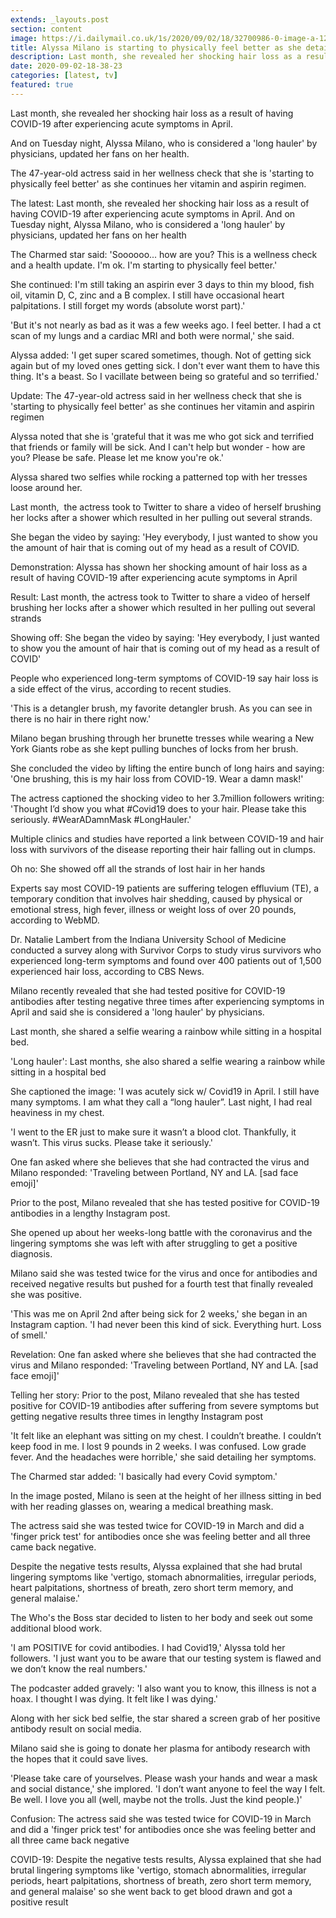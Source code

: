 ```yaml
---
extends: _layouts.post
section: content
image: https://i.dailymail.co.uk/1s/2020/09/02/18/32700986-0-image-a-123_1599066873254.jpg 
title: Alyssa Milano is starting to physically feel better as she details vitamin regiment 
description: Last month, she revealed her shocking hair loss as a result of having COVID-19 after experiencing acute symptoms in April. 
date: 2020-09-02-18-38-23 
categories: [latest, tv] 
featured: true 
--- 
```

Last month, she revealed her shocking hair loss as a result of having COVID-19 after experiencing acute symptoms in April.

And on Tuesday night, Alyssa Milano, who is considered a 'long hauler' by physicians, updated her fans on her health.

The 47-year-old actress said in her wellness check that she is 'starting to physically feel better' as she continues her vitamin and aspirin regimen.

The latest: Last month, she revealed her shocking hair loss as a result of having COVID-19 after experiencing acute symptoms in April. And on Tuesday night, Alyssa Milano, who is considered a 'long hauler' by physicians, updated her fans on her health

The Charmed star said: 'Soooooo... how are you? This is a wellness check and a health update. I'm ok. I'm starting to physically feel better.'

She continued: I'm still taking an aspirin ever 3 days to thin my blood, fish oil, vitamin D, C, zinc and a B complex. I still have occasional heart palpitations. I still forget my words (absolute worst part).'

'But it's not nearly as bad as it was a few weeks ago. I feel better. I had a ct scan of my lungs and a cardiac MRI and both were normal,' she said. 

Alyssa added: 'I get super scared sometimes, though. Not of getting sick again but of my loved ones getting sick. I don't ever want them to have this thing. It's a beast. So I vacillate between being so grateful and so terrified.'

Update: The 47-year-old actress said in her wellness check that she is 'starting to physically feel better' as she continues her vitamin and aspirin regimen

Alyssa noted that she is 'grateful that it was me who got sick and terrified that friends or family will be sick. And I can't help but wonder - how are you? Please be safe. Please let me know you're ok.' 

Alyssa shared two selfies while rocking a patterned top with her tresses loose around her. 

Last month,  the actress took to Twitter to share a video of herself brushing her locks after a shower which resulted in her pulling out several strands.

She began the video by saying: 'Hey everybody, I just wanted to show you the amount of hair that is coming out of my head as a result of COVID.

Demonstration: Alyssa has shown her shocking amount of hair loss as a result of having COVID-19 after experiencing acute symptoms in April

Result: Last month, the actress took to Twitter to share a video of herself brushing her locks after a shower which resulted in her pulling out several strands 

Showing off: She began the video by saying: 'Hey everybody, I just wanted to show you the amount of hair that is coming out of my head as a result of COVID'

People who experienced long-term symptoms of COVID-19 say hair loss is a side effect of the virus, according to recent studies.

'This is a detangler brush, my favorite detangler brush. As you can see in there is no hair in there right now.'  

Milano began brushing through her brunette tresses while wearing a New York Giants robe as she kept pulling bunches of locks from her brush.

She concluded the video by lifting the entire bunch of long hairs and saying: 'One brushing, this is my hair loss from COVID-19. Wear a damn mask!'

The actress captioned the shocking video to her 3.7million followers writing: 'Thought I’d show you what #Covid19 does to your hair. Please take this seriously. #WearADamnMask #LongHauler.'

Multiple clinics and studies have reported a link between COVID-19 and hair loss with survivors of the disease reporting their hair falling out in clumps.

Oh no: She showed off all the strands of lost hair in her hands

Experts say most COVID-19 patients are suffering telogen effluvium (TE), a temporary condition that involves hair shedding, caused by physical or emotional stress, high fever, illness or weight loss of over 20 pounds, according to WebMD.

Dr. Natalie Lambert from the Indiana University School of Medicine conducted a survey along with Survivor Corps to study virus survivors who experienced long-term symptoms and found over 400 patients out of 1,500 experienced hair loss, according to CBS News.  

Milano recently revealed that she had tested positive for COVID-19 antibodies after testing negative three times after experiencing symptoms in April and said she is considered a 'long hauler' by physicians. 

Last month, she shared a selfie wearing a rainbow while sitting in a hospital bed. 

'Long hauler': Last months, she also shared a selfie wearing a rainbow while sitting in a hospital bed

She captioned the image: 'I was acutely sick w/ Covid19 in April. I still have many symptoms. I am what they call a “long hauler”. Last night, I had real heaviness in my chest. 

'I went to the ER just to make sure it wasn’t a blood clot. Thankfully, it wasn’t. This virus sucks. Please take it seriously.'

One fan asked where she believes that she had contracted the virus and Milano responded: 'Traveling between Portland, NY and LA. [sad face emoji]'

Prior to the post, Milano revealed that she has tested positive for COVID-19 antibodies in a lengthy Instagram post.

She opened up about her weeks-long battle with the coronavirus and the lingering symptoms she was left with after struggling to get a positive diagnosis.

Milano said she was tested twice for the virus and once for antibodies and received negative results but pushed for a fourth test that finally revealed she was positive.

'This was me on April 2nd after being sick for 2 weeks,' she began in an Instagram caption. 'I had never been this kind of sick. Everything hurt. Loss of smell.'

Revelation: One fan asked where she believes that she had contracted the virus and Milano responded: 'Traveling between Portland, NY and LA. [sad face emoji]'

Telling her story: Prior to the post, Milano revealed that she has tested positive for COVID-19 antibodies after suffering from severe symptoms but getting negative results three times in lengthy Instagram post

'It felt like an elephant was sitting on my chest. I couldn’t breathe. I couldn’t keep food in me. I lost 9 pounds in 2 weeks. I was confused. Low grade fever. And the headaches were horrible,' she said detailing her symptoms.

The Charmed star added: 'I basically had every Covid symptom.'

In the image posted, Milano is seen at the height of her illness sitting in bed with her reading glasses on, wearing a medical breathing mask.

The actress said she was tested twice for COVID-19 in March and did a 'finger prick test' for antibodies once she was feeling better and all three came back negative.

Despite the negative tests results, Alyssa explained that she had brutal lingering symptoms like 'vertigo, stomach abnormalities, irregular periods, heart palpitations, shortness of breath, zero short term memory, and general malaise.'

The Who's the Boss star decided to listen to her body and seek out some additional blood work.

'I am POSITIVE for covid antibodies. I had Covid19,' Alyssa told her followers. 'I just want you to be aware that our testing system is flawed and we don’t know the real numbers.' 

The podcaster added gravely: 'I also want you to know, this illness is not a hoax. I thought I was dying. It felt like I was dying.'

Along with her sick bed selfie, the star shared a screen grab of her positive antibody result on social media.

Milano said she is going to donate her plasma for antibody research with the hopes that it could save lives.

'Please take care of yourselves. Please wash your hands and wear a mask and social distance,' she implored. 'I don’t want anyone to feel the way I felt. Be well. I love you all (well, maybe not the trolls. Just the kind people.)'

Confusion: The actress said she was tested twice for COVID-19 in March and did a 'finger prick test' for antibodies once she was feeling better and all three came back negative

COVID-19: Despite the negative tests results, Alyssa explained that she had brutal lingering symptoms like 'vertigo, stomach abnormalities, irregular periods, heart palpitations, shortness of breath, zero short term memory, and general malaise' so she went back to get blood drawn and got a positive result

